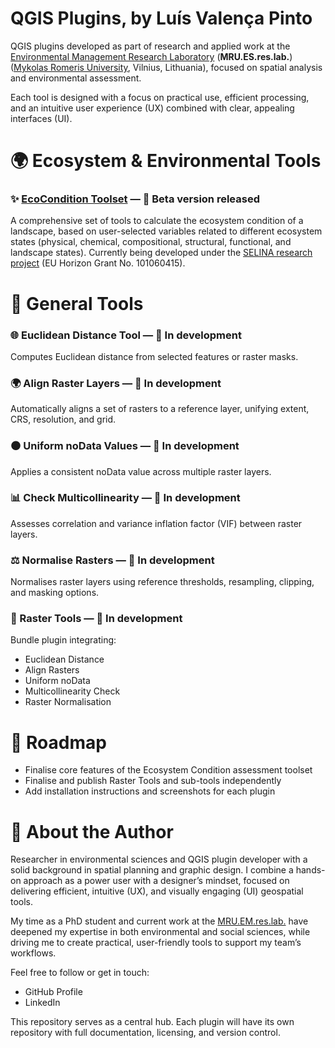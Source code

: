 # QGIS Plugins, by Luís Valença Pinto
QGIS plugins developed as part of research and applied work at the [Environmental Management Research Laboratory](https://www.mruni.eu/en/research/mru-laboratories/environmental-management-laboratory/) (**MRU.ES.res.lab.**) ([Mykolas Romeris University](https://www.mruni.eu/en/), Vilnius, Lithuania), focused on spatial analysis and environmental assessment.

Each tool is designed with a focus on practical use, efficient processing, and an intuitive user experience (UX) combined with clear, appealing interfaces (UI).

# 🌍 Ecosystem & Environmental Tools
### ✨ [EcoCondition Toolset](https://github.com/piulintos/EcoCondition_Toolbox_for_QGIS) — 🔧 Beta version released
A comprehensive set of tools to calculate the ecosystem condition of a landscape, based on user-selected variables related to different ecosystem states (physical, chemical, compositional, structural, functional, and landscape states). Currently being developed under the [SELINA research project](https://project-selina.eu/) (EU Horizon Grant No. 101060415). 

# 🧰 General Tools
### 🌐 Euclidean Distance Tool — 🔧 In development
Computes Euclidean distance from selected features or raster masks.

### 🌍 Align Raster Layers — 🔧 In development
Automatically aligns a set of rasters to a reference layer, unifying extent, CRS, resolution, and grid.

### ⚫ Uniform noData Values — 🔧 In development
Applies a consistent noData value across multiple raster layers.

### 📊 Check Multicollinearity — 🔧 In development
Assesses correlation and variance inflation factor (VIF) between raster layers.

### ⚖️ Normalise Rasters — 🔧 In development
Normalises raster layers using reference thresholds, resampling, clipping, and masking options.

### 🔹 Raster Tools — 🔧 In development
Bundle plugin integrating:
* Euclidean Distance
* Align Rasters
* Uniform noData
* Multicollinearity Check
* Raster Normalisation

# 📆 Roadmap
* Finalise core features of the Ecosystem Condition assessment toolset
* Finalise and publish Raster Tools and sub-tools independently
* Add installation instructions and screenshots for each plugin

# 👤 About the Author
Researcher in environmental sciences and QGIS plugin developer with a solid background in spatial planning and graphic design.
I combine a hands-on approach as a power user with a designer’s mindset, focused on delivering efficient, intuitive (UX), and visually engaging (UI) geospatial tools.

My time as a PhD student and current work at the [MRU.EM.res.lab.](https://www.mruni.eu/en/research/mru-laboratories/environmental-management-laboratory/) have deepened my expertise in both environmental and social sciences, while driving me to create practical, user-friendly tools to support my team’s workflows.

Feel free to follow or get in touch:
* GitHub Profile
* LinkedIn

This repository serves as a central hub. Each plugin will have its own repository with full documentation, licensing, and version control.
